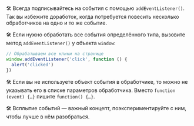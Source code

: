 🛠 Всегда подписывайтесь на события с помощью `addEventListener()`. Так вы избежите доработок, когда потребуется повесить несколько обработчиков на одно и то же событие.

🛠 Если нужно обработать все события определённого типа, вызовите метод `addEventListener()` у объекта `window`:

```js
// Обрабатываем все клики на странице
window.addEventListener('click', function () {
  alert('clicked')
})
```

🛠 Если вы не используете объект события в обработчике, то можно не указывать его в списке параметров обработчика. Вместо `function (event) {…}` пишите `function() {…}`.

🛠 Всплытие событий — важный концепт, поэкспериментируйте с ним, чтобы лучше в нём разобраться.

